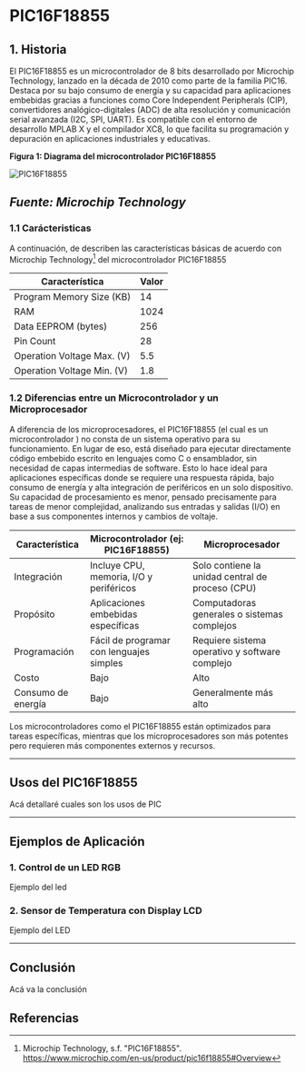 # PIC16F18855

## 1. Historia
El PIC16F18855 es un microcontrolador de 8 bits desarrollado por Microchip Technology, lanzado en la década de 2010 como parte de la familia PIC16. Destaca por su bajo consumo de energía y su capacidad para aplicaciones embebidas gracias a funciones como Core Independent Peripherals (CIP), convertidores analógico-digitales (ADC) de alta resolución y comunicación serial avanzada (I2C, SPI, UART). Es compatible con el entorno de desarrollo MPLAB X y el compilador XC8, lo que facilita su programación y depuración en aplicaciones industriales y educativas.


**Figura 1: Diagrama del microcontrolador PIC16F18855**

![PIC16F18855](https://media.microchip.com/silicon-devices/medium/pic16f18855-m3x.png)

*Fuente: Microchip Technology*
---


### 1.1 Carácteristicas

A continuación, de describen las características básicas de acuerdo con Microchip Technology[^1] del microcontrolador PIC16F18855

| Característica                  | Valor     |
|-------------------------------|-----------|
| Program Memory Size (KB)       | 14        |
| RAM                            | 1024      |
| Data EEPROM (bytes)            | 256       |
| Pin Count                      | 28        |
| Operation Voltage Max. (V)     | 5.5       |
| Operation Voltage Min. (V)     | 1.8       |


### 1.2 Diferencias entre un Microcontrolador y un Microprocesador

A diferencia de los microprocesadores, el PIC16F18855 (el cual es un microcontrolador ) no consta de un sistema operativo para su funcionamiento. En lugar de eso, está diseñado para ejecutar directamente código embebido escrito en lenguajes como C o ensamblador, sin necesidad de capas intermedias de software. Esto lo hace ideal para aplicaciones específicas donde se requiere una respuesta rápida, bajo consumo de energía y alta integración de periféricos en un solo dispositivo.
Su capacidad de procesamiento es menor, pensado precisamente para tareas de menor complejidad, analizando sus entradas y salidas (I/O) en base a sus componentes internos y cambios de voltaje.

| Característica               | Microcontrolador (ej: PIC16F18855)     | Microprocesador                        |
|-----------------------------|----------------------------------------|----------------------------------------|
| Integración                 | Incluye CPU, memoria, I/O y periféricos| Solo contiene la unidad central de proceso (CPU) |
| Propósito                   | Aplicaciones embebidas específicas     | Computadoras generales o sistemas complejos |
| Programación                | Fácil de programar con lenguajes simples| Requiere sistema operativo y software complejo |
| Costo                       | Bajo                                   | Alto                                   |
| Consumo de energía          | Bajo                                   | Generalmente más alto                  |

Los microcontroladores como el PIC16F18855 están optimizados para tareas específicas, mientras que los microprocesadores son más potentes pero requieren más componentes externos y recursos.

---

## Usos del PIC16F18855

Acá detallaré cuales son los usos de PIC

---

## Ejemplos de Aplicación

### 1. **Control de un LED RGB**
Ejemplo del led

### 2. **Sensor de Temperatura con Display LCD**
Ejemplo del LED

---

## Conclusión

Acá va la conclusión


## Referencias

[^1]: Microchip Technology, s.f. "PIC16F18855". https://www.microchip.com/en-us/product/pic16f18855#Overview
